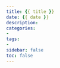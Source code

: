 ```yaml
---
title: {{ title }}
date: {{ date }}
description: 
categories:
- 
tags:
- 
sidebar: false
toc: false
---
```

